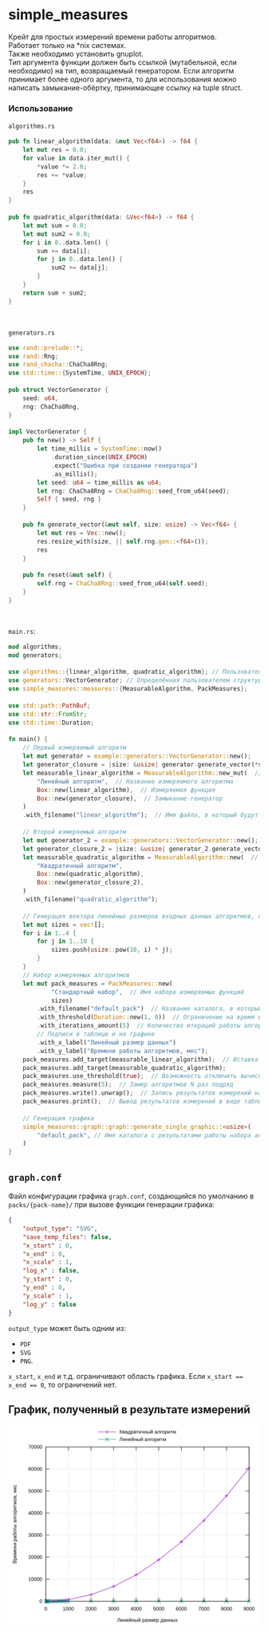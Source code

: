 simple_measures
=====
Крейт для простых измерений времени работы алгоритмов.  
Работает только на *nix системах.  
Также необходимо установить gnuplot.  
Тип аргумента функции должен быть ссылкой (мутабельной, если необходимо) на тип, возвращаемый генератором. Если алгоритм принимает более одного аргумента, то для использования можно написать замыкание-обёртку, принимающее ссылку на tuple struct. 

### Использование

`algorithms.rs`
```rs
pub fn linear_algorithm(data: &mut Vec<f64>) -> f64 {
    let mut res = 0.0;
    for value in data.iter_mut() {
        *value *= 2.0;
        res += *value;
    }
    res
}

pub fn quadratic_algorithm(data: &Vec<f64>) -> f64 {
    let mut sum = 0.0;
    let mut sum2 = 0.0;
    for i in 0..data.len() {
        sum += data[i];
        for j in 0..data.len() {
            sum2 += data[j];
        }
    }
    return sum + sum2;
}
```
<br />

`generators.rs`
```rs
use rand::prelude::*;
use rand::Rng;
use rand_chacha::ChaCha8Rng;
use std::time::{SystemTime, UNIX_EPOCH};

pub struct VectorGenerator {
    seed: u64,
    rng: ChaCha8Rng,
}

impl VectorGenerator {
    pub fn new() -> Self {
        let time_millis = SystemTime::now()
            .duration_since(UNIX_EPOCH)
            .expect("Ошибка при создании генератора")
            .as_millis();
        let seed: u64 = time_millis as u64;
        let rng: ChaCha8Rng = ChaCha8Rng::seed_from_u64(seed);
        Self { seed, rng }
    }

    pub fn generate_vector(&mut self, size: usize) -> Vec<f64> {
        let mut res = Vec::new();
        res.resize_with(size, || self.rng.gen::<f64>());
        res
    }

    pub fn reset(&mut self) {
        self.rng = ChaCha8Rng::seed_from_u64(self.seed);
    }
}
```
<br />

`main.rs`:
```rs
mod algorithms;
mod generators;

use algorithms::{linear_algorithm, quadratic_algorithm}; // Пользовательские алгоритмы, которые нужно измерить
use generators::VectorGenerator; // Определённая пользователем структура, хранящая состояние, для генерации данных, подаваемых на вход алгоритмам
use simple_measures::measures::{MeasurableAlgorithm, PackMeasures};

use std::path::PathBuf;
use std::str::FromStr;
use std::time::Duration;

fn main() {
    // Первый измеряемый алгоритм
    let mut generator = example::generators::VectorGenerator::new();
    let generator_closure = |size: &usize| generator.generate_vector(*size);  // Замыкание, генерирующие данные для алгоритма
    let measurable_linear_algorithm = MeasurableAlgorithm::new_mut(  // метод new_mut, так как алгоритм изменяет свои аргументы
        "Линейный алгоритм",  // Название измеряемого алгоритма
        Box::new(linear_algorithm),  // Измеряемая функция
        Box::new(generator_closure),  // Замыкание-генератор
    )
    .with_filename("linear_algorithm");  // Имя файла, в который будут записываться результаты измерений. По умолчанию совпадает с названием алгоритма 

    // Второй измеряемый алгоритм
    let mut generator_2 = example::generators::VectorGenerator::new();
    let generator_closure_2 = |size: &usize| generator_2.generate_vector(*size);
    let measurable_quadratic_algorithm = MeasurableAlgorithm::new(  // метод new без mut, так как алгоритм не изменяет свои аргументы
        "Квадратичный алгоритм",
        Box::new(quadratic_algorithm),
        Box::new(generator_closure_2),
    )
    .with_filename("quadratic_algorithm");

    // Генерация вектора линейных размеров входных данных алгоритмов, который будет использоваться во время замеров
    let mut sizes = vec![];
    for i in 1..4 {
        for j in 1..10 {
            sizes.push(usize::pow(10, i) * j);
        }
    }
    // Набор измеряемых алгоритмов
    let mut pack_measures = PackMeasures::new(
            "Стандартный набор",  // Имя набора измеряемых функций
            sizes)
        .with_filename("default_pack")  // Название каталога, в который будут записаны файлы с результатами измерений, а также файл-описаниею. По умолчанию название совпадает с именем набора
        .with_threshold(Duration::new(1, 0))  // Ограничение на время выполнения алгоритмов. Максимальные размеры вычисляются единожды перед запуском первого измерения (при последующих запусках измерений размеры вычисляться не будут, но можно вручную вызвать соответствующую функцию)
        .with_iterations_amount(5)  // Количество итераций работы алгоритма во время одного замера, в качестве результата замера берётся среднее значение времени работы
        // Подписи в таблице и на графике
        .with_x_label("Линейный размер данных")
        .with_y_label("Времени работы алгоритмов, мкс");
    pack_measures.add_target(measurable_linear_algorithm);  // Вставка измеряемых функций в набор 
    pack_measures.add_target(measurable_quadratic_algorithm);
    pack_measures.use_threshold(true);  // Возможность отключить вычисление максимальных размеров перед измерениями. По умолчанию включено
    pack_measures.measure(5);  // Замер алгоритмов N раз подряд
    pack_measures.write().unwrap();  // Запись результатов измерений на диск
    pack_measures.print();  // Вывод результатов измерений в виде таблицы в стандартный поток вывода

    // Генерация графика
    simple_measures::graph::graph::generate_single_graphic::<usize>(
        "default_pack", // Имя каталога с результатами работы набора алгоритмов
    )
}
```

`graph.conf`
---

Файл конфигурации графика `graph.conf`, создающийся по умолчанию в `packs/{pack-name}/` при вызове функции генерации графика:

```json
{
    "output_type": "SVG",
    "save_temp_files": false,
    "x_start" : 0,
    "x_end" : 0,
    "x_scale" : 1,
    "log_x" : false,
    "y_start" : 0,
    "y_end" : 0,
    "y_scale" : 1,
    "log_y" : false
}
```
`output_type` может быть одним из:
- `PDF`
- `SVG`
- `PNG`.

`x_start`, `x_end` и т.д. ограничивают область графика. Если `x_start == x_end == 0`, то ограничений нет.

График, полученный в результате измерений
---

![graph](./default_pack_graph.svg)
